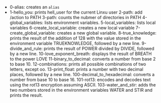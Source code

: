 - 0-alias: creates an ```alias```
- 1-hello_you: prints hell_user for the current Linxu user
2-path: add /action to PATH
3-path: counts the nubmer of directories in PATH
4-global_variables: lists environment variables.
5-local_variables: lists local variables
6-create_local_variable: creates a new local variable
7-create_global_variable: creates a new global variable.
8-true_knowledge: prints the result of the addition of 128 with the value stored in the environment variable TRUEKNOWLEDGE, followed by a new line.
9-divide_and_rule: prints the result of POWER divided by DIVIDE, followed by a new line.
10-love_exponent_breath: displays the result of BREATH to the power LOVE
11-binary_to_decimal: converts a number from base 2 to base 10.
12-combinations: prints all possible combinations of two letters, except oo.
13-print_float: prints a number with two decimal places, followed by a new line.
100-decimal_to_hexadecimal: converts a number from base 10 to base 16.
101-rot13:  encodes and decodes text using the rot13 encryption assuming ASCII.
103-water_and_stir: adds the two numbers stored in the environment variables WATER and STIR and prints the result.

